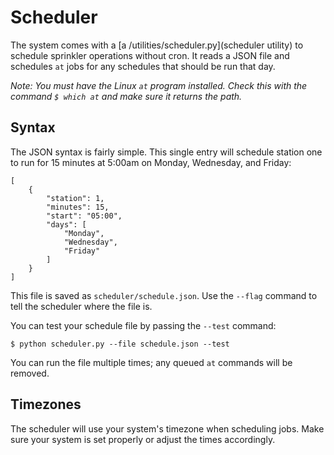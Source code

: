 # Scheduler #

The system comes with a [a /utilities/scheduler.py](scheduler utility) to schedule sprinkler operations without cron. It reads a JSON file and schedules `at` jobs for any schedules that should be run that day.

*Note: You must have the Linux `at` program installed. Check this with the command `$ which at` and make sure it returns the path.*

## Syntax ##

The JSON syntax is fairly simple. This single entry will schedule station one to run for 15 minutes at 5:00am on Monday, Wednesday, and Friday:

```
[
    {
        "station": 1,
        "minutes": 15,
        "start": "05:00",
        "days": [
            "Monday",
            "Wednesday",
            "Friday"
        ]
    }
]
````

This file is saved as `scheduler/schedule.json`. Use the `--flag` command to tell the scheduler where the file is.

You can test your schedule file by passing the `--test` command:

```
$ python scheduler.py --file schedule.json --test

```

You can run the file multiple times; any queued `at` commands will be removed.

## Timezones ##

The scheduler will use your system's timezone when scheduling jobs. Make sure your system is set properly or adjust the times accordingly.

